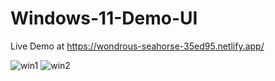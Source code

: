 # Windows-11-Demo-UI
Live Demo at https://wondrous-seahorse-35ed95.netlify.app/

![win1](https://user-images.githubusercontent.com/111463267/209106306-23e45344-08c0-4887-8e65-6e20fd718538.jpg)
![win2](https://user-images.githubusercontent.com/111463267/209106318-935021cb-19ff-4fd6-9256-2b9d9b8c2981.jpg)
